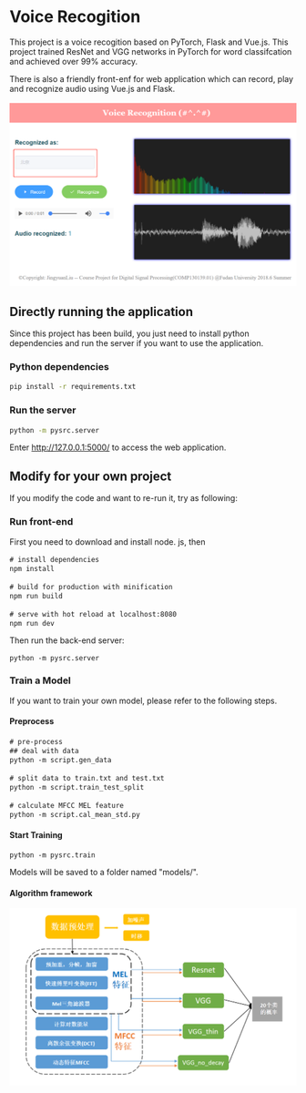 # Voice Recogition


This project is a voice recogition based on PyTorch, Flask and Vue.js. This project trained ResNet and VGG networks in PyTorch for word classifcation and achieved over 99% accuracy. 

There is also a friendly front-enf for web application which can record, play and recognize audio using Vue.js and Flask.

![](https://github.com/fdjingyuan/Voice-record-and-Speak-recognition/blob/master/img/recognize.jpg)

## Directly running the application
Since this project has been build, you just need to install python dependencies and run the server if you want to use the application.
### Python dependencies
``` bash
pip install -r requirements.txt
```
### Run the server
``` bash
python -m pysrc.server
```
Enter http://127.0.0.1:5000/ to access the web application.


## Modify for your own project
If you modify the code and want to re-run it, try as following:

### Run front-end
First you need to download and install node. js, then

```
# install dependencies
npm install

# build for production with minification
npm run build

# serve with hot reload at localhost:8080
npm run dev
```

Then run the back-end server:
```
python -m pysrc.server
```




### Train a Model

If you want to train your own model, please refer to the following steps.

#### Preprocess

```
# pre-process
## deal with data
python -m script.gen_data 

# split data to train.txt and test.txt
python -m script.train_test_split 

# calculate MFCC MEL feature
python -m script.cal_mean_std.py 
```

#### Start Training

```
python -m pysrc.train
```

Models will be saved to a folder named "models/".

#### Algorithm framework

![](https://github.com/fdjingyuan/Voice-record-and-Speak-recognition/blob/master/img/model.png)

